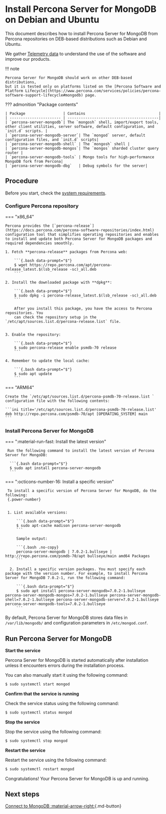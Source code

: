 # Install Percona Server for MongoDB on Debian and Ubuntu

This document describes how to install Percona Server for MongoDB from Percona repositories on DEB-based distributions such as Debian and Ubuntu. 

We gather [Telemetry data](../telemetry.md) to understand the use of the software and improve our products.

!!! note

    Percona Server for MongoDB should work on other DEB-based distributions,
    but it is tested only on platforms listed on the [Percona Software and Platform Lifecycle](https://www.percona.com/services/policies/percona-software-support-lifecycle#mongodb) page.

??? admonition "Package contents"

    | Package                 | Contains                                 |
    | ----------------------- | -----------------------------------------|
    | `percona-server-mongodb`| The `mongosh` shell, import/export tools, other client utilities, server software, default configuration, and `init.d` scripts. |
    | `percona-server-mongodb-server`| The `mongod` server, default configuration files, and `init.d` scripts|
    | `percona-server-mongodb-shell` | The `mongosh` shell |
    | `percona-server-mongodb-mongos`| The `mongos` sharded cluster query router |
    | `percona-server-mongodb-tools` | Mongo tools for high-performance MongoDB fork from Percona|
    | `percona-server-mongodb-dbg`   | Debug symbols for the server|

## Procedure

Before you start, check the [system requirements](../system-requirements.md).

### Configure Percona repository

=== "x86_64"

    Percona provides the [`percona-release`](https://docs.percona.com/percona-software-repositories/index.html) configuration tool that simplifies operating repositories and enables to install and update both Percona Server for MongoDB packages and required dependencies smoothly.    

    1. Fetch **percona-release** packages from Percona web:
        
        ```{.bash data-prompt="$"}
        $ wget https://repo.percona.com/apt/percona-release_latest.$(lsb_release -sc)_all.deb
        ```    

    2. Install the downloaded package with **dpkg**:    

        ```{.bash data-prompt="$"}
        $ sudo dpkg -i percona-release_latest.$(lsb_release -sc)_all.deb
        ```    

        After you install this package, you have the access to Percona repositories. You
        can check the repository setup in the `/etc/apt/sources.list.d/percona-release.list` file.    
    

    3. Enable the repository:    

        ```{.bash data-prompt="$"}
        $ sudo percona-release enable psmdb-70 release
        ```    

    4. Remember to update the local cache:    

        ```{.bash data-prompt="$"}
        $ sudo apt update
        ```

=== "ARM64"

    Create the `/etc/apt/sources.list.d/percona-psmdb-70-release.list ` configuration file with the following contents:

    ```ini title='/etc/apt/sources.list.d/percona-psmdb-70-release.list'
    deb http://repo.percona.com/psmdb-70/apt [OPERATING_SYSTEM] main
    ```

### Install Percona Server for MongoDB

=== ":material-run-fast: Install the latest version"

     Run the following command to install the latest version of Percona Server for MongoDB:

      ```{.bash data-prompt="$"}
      $ sudo apt install percona-server-mongodb
      ```

=== ":octicons-number-16: Install a specific version"

     To install a specific version of Percona Server for MongoDB, do the following:
     {.power-number}


     1. List available versions:

         ```{.bash data-prompt="$"}
         $ sudo apt-cache madison percona-server-mongodb
         ```

         Sample output:

         ```{.bash .no-copy}
         percona-server-mongodb | 7.0.2-1.bullseye | http://repo.percona.com/psmdb-70/apt bullseye/main amd64 Packages
         ```

      2. Install a specific version packages. You must specify each package with the version number. For example, to install Percona Server for MongoDB 7.0.2-1, run the following command:

         ```{.bash data-prompt="$"}
         $ sudo apt install percona-server-mongodb=7.0.2-1.bullseye percona-server-mongodb-mongos=7.0.2-1.bullseye percona-server-mongodb-shell=7.0.2-1.bullseye percona-server-mongodb-server=7.0.2-1.bullseye percona-server-mongodb-tools=7.0.2-1.bullseye
         ```

By default, Percona Server for MongoDB stores data files in `/var/lib/mongodb/`
and configuration parameters in `/etc/mongod.conf`.

## Run Percona Server for MongoDB

**Start the service**

Percona Server for MongoDB is started automatically after installation unless it encounters errors during the installation process.

You can also manually start it using the following command:

```{.bash data-prompt="$"}
$ sudo systemctl start mongod
```

**Confirm that the service is running**

Check the service status using the following command:

```{.bash data-prompt="$"}
$ sudo systemctl status mongod
```

**Stop the service**

Stop the service using the following command:

```{.bash data-prompt="$"}
$ sudo systemctl stop mongod
```

**Restart the service**

Restart the service using the following command:

```{.bash data-prompt="$"}
$ sudo systemctl restart mongod
```

Congratulations! Your Percona Server for MongoDB is up and running. 

## Next steps

[Connect to MongoDB :material-arrow-right:](../connect.md){.md-button}
